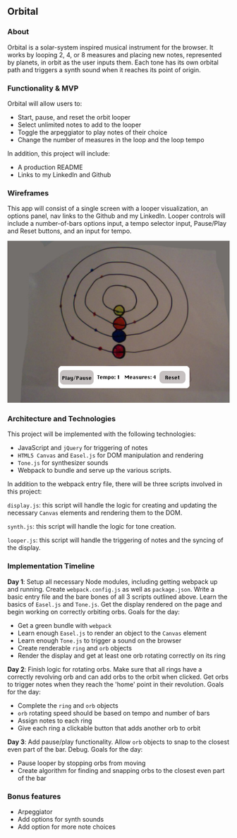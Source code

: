 ## Orbital

### About

Orbital is a solar-system inspired musical instrument for the browser. It works by looping 2, 4, or 8 measures and placing new notes, represented by planets, in orbit as the user inputs them. Each tone has its own orbital path and triggers a synth sound when it reaches its point of origin.

### Functionality & MVP  

Orbital will allow users to:

- Start, pause, and reset the orbit looper
- Select unlimited notes to add to the looper
- Toggle the arpeggiator to play notes of their choice
- Change the number of measures in the loop and the loop tempo

In addition, this project will include:

- A production README
- Links to my LinkedIn and Github

### Wireframes

This app will consist of a single screen with a looper visualization, an options panel, nav links to the Github and my LinkedIn.  Looper controls will include a number-of-bars options input, a tempo selector input, Pause/Play and Reset buttons, and an input for tempo.

![wireframes](./docs/orbital.jpg)

### Architecture and Technologies

This project will be implemented with the following technologies:

- JavaScript and `jQuery` for triggering of notes
- `HTML5 Canvas` and `Easel.js` for DOM manipulation and rendering
- `Tone.js` for synthesizer sounds
- Webpack to bundle and serve up the various scripts.

In addition to the webpack entry file, there will be three scripts involved in this project:

`display.js`: this script will handle the logic for creating and updating the necessary `Canvas` elements and rendering them to the DOM.

`synth.js`: this script will handle the logic for tone creation.

`looper.js`: this script will handle the triggering of notes and the syncing of the display.

### Implementation Timeline

**Day 1**: Setup all necessary Node modules, including getting webpack up and running.  Create `webpack.config.js` as well as `package.json`.  Write a basic entry file and the bare bones of all 3 scripts outlined above.  Learn the basics of `Easel.js` and `Tone.js`. Get the display rendered on the page and begin working on correctly orbiting orbs. Goals for the day:

- Get a green bundle with `webpack`
- Learn enough `Easel.js` to render an object to the `Canvas` element
- Learn enough `Tone.js` to trigger a sound on the browser
- Create renderable `ring` and `orb` objects
- Render the display and get at least one orb rotating correctly on its ring

**Day 2**: Finish logic for rotating orbs. Make sure that all rings have a correctly revolving orb and can add orbs to the orbit when clicked. Get orbs to trigger notes when they reach the 'home' point in their revolution. Goals for the day:

- Complete the `ring` and `orb` objects
- `orb` rotating speed should be based on tempo and number of bars
- Assign notes to each ring
- Give each ring a clickable button that adds another orb to orbit

**Day 3**: Add pause/play functionality. Allow `orb` objects to snap to the closest even part of the bar. Debug. Goals for the day:

- Pause looper by stopping orbs from moving
- Create algorithm for finding and snapping orbs to the closest even part of the bar


### Bonus features

- Arpeggiator
- Add options for synth sounds
- Add option for more note choices
